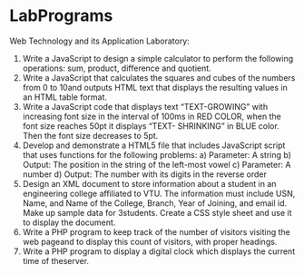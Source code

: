 # LabPrograms
Web Technology and its Application Laboratory:
1. Write a JavaScript to design a simple calculator to perform the following operations: sum, product, difference and quotient.
2. Write a JavaScript that calculates the squares and cubes of the numbers from 0 to 10and outputs HTML text that displays the resulting values in an HTML table format.
3. Write a JavaScript code that displays text “TEXT-GROWING” with increasing font size in the interval of 100ms in RED COLOR, when the font size reaches 50pt it displays “TEXT- SHRINKING” in BLUE color. Then the font size decreases to 5pt.
4. Develop and demonstrate a HTML5 file that includes JavaScript script that uses functions for the following problems:
a) Parameter: A string
b) Output: The position in the string of the left-most vowel
c) Parameter: A number
d) Output: The number with its digits in the reverse order
5. Design an XML document to store information about a student in an engineering college affiliated to VTU. The information must include USN, Name, and Name of the College, Branch, Year of Joining, and email id. Make up sample data for 3students. Create a CSS style sheet and use it to display the document.
6. Write a PHP program to keep track of the number of visitors visiting the web pageand to display this count of visitors, with proper headings.
7. Write a PHP program to display a digital clock which displays the current time of theserver.
